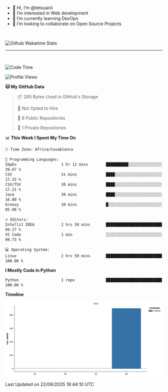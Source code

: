 - 👋 Hi, I’m @tetouanii
- 👀 I’m interested in Web development
- 🌱 I’m currently learning DevOps
- 💞️ I’m looking to collaborate on Open Source Projects

<br/>


![Github Wakatime Stats](https://github-readme-stats.vercel.app/api/wakatime/?username=@walidbosso&layout=compact&&theme=default&link="https://www.github.com/USERNAME/") 

--- 

<br/>


  
<!--START_SECTION:waka-->
![Code Time](http://img.shields.io/badge/Code%20Time-491%20hrs%2043%20mins-blue)

![Profile Views](http://img.shields.io/badge/Profile%20Views-0-blue)

**🐱 My GitHub Data** 

> 📦 265 Bytes Used in GitHub's Storage 
 > 
> 🚫 Not Opted to Hire
 > 
> 📜 8 Public Repositories 
 > 
> 🔑 1 Private Repositories 
 > 
📊 **This Week I Spent My Time On** 

```text
🕑︎ Time Zone: Africa/Casablanca

💬 Programming Languages: 
ImpEx                    1 hr 11 mins        ██████████░░░░░░░░░░░░░░░   39.67 % 
CSV                      31 mins             ████░░░░░░░░░░░░░░░░░░░░░   17.33 % 
CSV/TSV                  30 mins             ████░░░░░░░░░░░░░░░░░░░░░   17.21 % 
Java                     30 mins             ████░░░░░░░░░░░░░░░░░░░░░   16.80 % 
Groovy                   10 mins             █░░░░░░░░░░░░░░░░░░░░░░░░   05.90 % 

🔥 Editors: 
IntelliJ IDEA            2 hrs 58 mins       █████████████████████████   99.27 % 
VS Code                  1 min               ░░░░░░░░░░░░░░░░░░░░░░░░░   00.73 % 

💻 Operating System: 
Linux                    2 hrs 59 mins       █████████████████████████   100.00 % 
```

**I Mostly Code in Python** 

```text
Python                   1 repo              █████████████████████████   100.00 % 
```



**Timeline**

![Lines of Code chart](https://raw.githubusercontent.com/tetouanii/tetouanii/main/assets/bar_graph.png)


 Last Updated on 22/06/2025 18:44:10 UTC
<!--END_SECTION:waka-->
